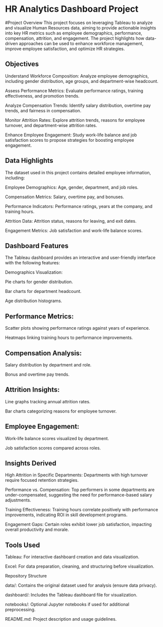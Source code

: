 # HR Analytics Dashboard Project

#Project Overview
This project focuses on leveraging Tableau to analyze and visualize Human Resources data, aiming to provide actionable insights into key HR metrics such as employee demographics, performance, compensation, attrition, and engagement. The project highlights how data-driven approaches can be used to enhance workforce management, improve employee satisfaction, and optimize HR strategies.

## Objectives

Understand Workforce Composition: Analyze employee demographics, including gender distribution, age groups, and department-wise headcount.

Assess Performance Metrics: Evaluate performance ratings, training effectiveness, and promotion trends.

Analyze Compensation Trends: Identify salary distribution, overtime pay trends, and fairness in compensation.

Monitor Attrition Rates: Explore attrition trends, reasons for employee turnover, and department-wise attrition rates.

Enhance Employee Engagement: Study work-life balance and job satisfaction scores to propose strategies for boosting employee engagement.

## Data Highlights
The dataset used in this project contains detailed employee information, including:

Employee Demographics: Age, gender, department, and job roles.

Compensation Metrics: Salary, overtime pay, and bonuses.

Performance Indicators: Performance ratings, years at the company, and training hours.

Attrition Data: Attrition status, reasons for leaving, and exit dates.

Engagement Metrics: Job satisfaction and work-life balance scores.

## Dashboard Features
The Tableau dashboard provides an interactive and user-friendly interface with the following features:

Demographics Visualization:

Pie charts for gender distribution.

Bar charts for department headcount.

Age distribution histograms.

## Performance Metrics:

Scatter plots showing performance ratings against years of experience.

Heatmaps linking training hours to performance improvements.

## Compensation Analysis:

Salary distribution by department and role.

Bonus and overtime pay trends.

## Attrition Insights:

Line graphs tracking annual attrition rates.

Bar charts categorizing reasons for employee turnover.

## Employee Engagement:

Work-life balance scores visualized by department.

Job satisfaction scores compared across roles.

## Insights Derived

High Attrition in Specific Departments: Departments with high turnover require focused retention strategies.

Performance vs. Compensation: Top performers in some departments are under-compensated, suggesting the need for performance-based salary adjustments.

Training Effectiveness: Training hours correlate positively with performance improvements, indicating ROI in skill development programs.

Engagement Gaps: Certain roles exhibit lower job satisfaction, impacting overall productivity and morale.
## Tools Used
Tableau: For interactive dashboard creation and data visualization.

Excel: For data preparation, cleaning, and structuring before visualization.

Repository Structure

data/: Contains the original dataset used for analysis (ensure data privacy).

dashboard/: Includes the Tableau dashboard file for visualization.

notebooks/: Optional Jupyter notebooks if used for additional preprocessing.

README.md: Project description and usage guidelines.
